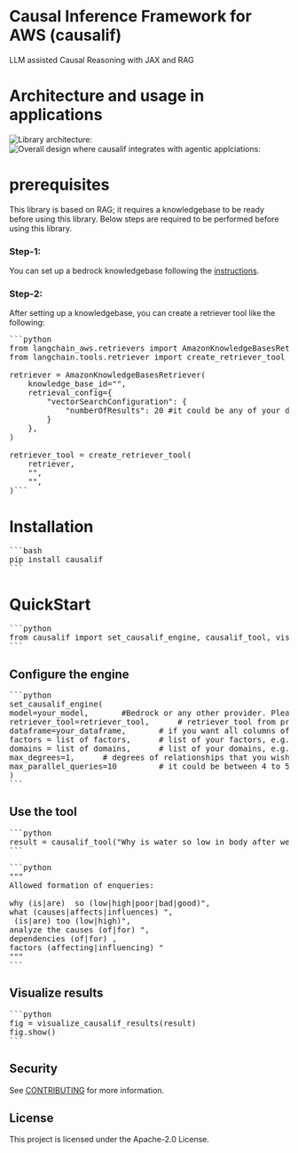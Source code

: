 # Causal Inference Framework for AWS (causalif)

LLM assisted Causal Reasoning with JAX and RAG

# Architecture and usage in applications

![Library architecture:](docs/library_integrations.png)
![Overall design where causalif integrates with agentic applciations:](docs/overall_design.png)

# prerequisites

This library is based on RAG; it requires a knowledgebase to be ready before using this library. Below steps are required to be performed before using this library.

### Step-1:

You can set up a bedrock knowledgebase following the [instructions](https://docs.aws.amazon.com/bedrock/latest/userguide/knowledge-base-create.html).

### Step-2:

After setting up a knowledgebase, you can create a retriever tool like the following:

<pre>```python
from langchain_aws.retrievers import AmazonKnowledgeBasesRetriever
from langchain.tools.retriever import create_retriever_tool

retriever = AmazonKnowledgeBasesRetriever(
    knowledge_base_id="<knowledge-base-id>",
    retrieval_config={
        "vectorSearchConfiguration": {
            "numberOfResults": 20 #it could be any of your desired number
        }
    },
)

retriever_tool = create_retriever_tool(
    retriever,
    "<name of the retriever tool>",
    "<Description of the retriever tool>",
)```</pre>

# Installation

<pre>```bash
pip install causalif
```</pre>

# QuickStart

<pre>```python
from causalif import set_causalif_engine, causalif_tool, visualize_causalif_results
```</pre>

## Configure the engine

<pre>```python
set_causalif_engine(
model=your_model,       #Bedrock or any other provider. Please import the provider if it is other than Bedrock.
retriever_tool=retriever_tool,      # retriever_tool from prerequisites.
dataframe=your_dataframe,       # if you want all columns of your dataframe to be considered in causal analysis. Otherwise, leave it as 'None'.
factors = list of factors,      # list of your factors, e.g., ['water', 'food', 'exercise'].
domains = list of domains,      # list of your domains, e.g., ['life', 'health', 'well being'].
max_degrees=1,      # degrees of relationships that you wish to check.
max_parallel_queries=10         # it could be between 4 to 50 but it depends on the model throughput.
)
```</pre>

## Use the tool

<pre>```python
result = causalif_tool("Why is water so low in body after we wake up?")
```</pre>

<pre>```python
"""
Allowed formation of enqueries:

why (is|are) <target factor> so (low|high|poor|bad|good)",
what (causes|affects|influences) <target factor>",
<target factor> (is|are) too (low|high)",
analyze the causes (of|for) <target factor>",
dependencies (of|for) <target factor>,
factors (affecting|influencing) <target factor>"
"""
```</pre>

## Visualize results

<pre>```python
fig = visualize_causalif_results(result)
fig.show()
```</pre>

## Security

See [CONTRIBUTING](CONTRIBUTING.md#security-issue-notifications) for more information.

## License

This project is licensed under the Apache-2.0 License.
